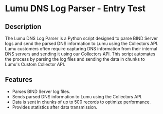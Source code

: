 # Lumu DNS Log Parser - Entry Test

## Description

The Lumu DNS Log Parser is a Python script designed to parse BIND Server logs and send the parsed DNS information to Lumu using the Collectors API. Lumu customers often require capturing DNS information from their internal DNS servers and sending it using our Collectors API. This script automates the process by parsing the log files and sending the data in chunks to Lumu's Custom Collector API.

## Features

- Parses BIND Server log files.
- Sends parsed DNS information to Lumu using the Collectors API.
- Data is sent in chunks of up to 500 records to optimize performance.
- Provides statistics after data transmission.
